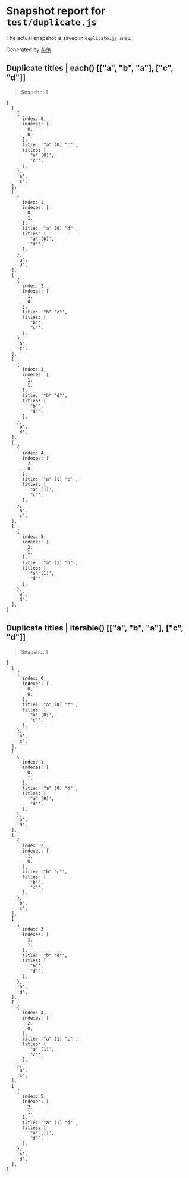 # Snapshot report for `test/duplicate.js`

The actual snapshot is saved in `duplicate.js.snap`.

Generated by [AVA](https://ava.li).

## Duplicate titles | each() [["a", "b", "a"], ["c", "d"]]

> Snapshot 1

    [
      [
        {
          index: 0,
          indexes: [
            0,
            0,
          ],
          title: '"a" (0) "c"',
          titles: [
            '"a" (0)',
            '"c"',
          ],
        },
        'a',
        'c',
      ],
      [
        {
          index: 1,
          indexes: [
            0,
            1,
          ],
          title: '"a" (0) "d"',
          titles: [
            '"a" (0)',
            '"d"',
          ],
        },
        'a',
        'd',
      ],
      [
        {
          index: 2,
          indexes: [
            1,
            0,
          ],
          title: '"b" "c"',
          titles: [
            '"b"',
            '"c"',
          ],
        },
        'b',
        'c',
      ],
      [
        {
          index: 3,
          indexes: [
            1,
            1,
          ],
          title: '"b" "d"',
          titles: [
            '"b"',
            '"d"',
          ],
        },
        'b',
        'd',
      ],
      [
        {
          index: 4,
          indexes: [
            2,
            0,
          ],
          title: '"a" (1) "c"',
          titles: [
            '"a" (1)',
            '"c"',
          ],
        },
        'a',
        'c',
      ],
      [
        {
          index: 5,
          indexes: [
            2,
            1,
          ],
          title: '"a" (1) "d"',
          titles: [
            '"a" (1)',
            '"d"',
          ],
        },
        'a',
        'd',
      ],
    ]

## Duplicate titles | iterable() [["a", "b", "a"], ["c", "d"]]

> Snapshot 1

    [
      [
        {
          index: 0,
          indexes: [
            0,
            0,
          ],
          title: '"a" (0) "c"',
          titles: [
            '"a" (0)',
            '"c"',
          ],
        },
        'a',
        'c',
      ],
      [
        {
          index: 1,
          indexes: [
            0,
            1,
          ],
          title: '"a" (0) "d"',
          titles: [
            '"a" (0)',
            '"d"',
          ],
        },
        'a',
        'd',
      ],
      [
        {
          index: 2,
          indexes: [
            1,
            0,
          ],
          title: '"b" "c"',
          titles: [
            '"b"',
            '"c"',
          ],
        },
        'b',
        'c',
      ],
      [
        {
          index: 3,
          indexes: [
            1,
            1,
          ],
          title: '"b" "d"',
          titles: [
            '"b"',
            '"d"',
          ],
        },
        'b',
        'd',
      ],
      [
        {
          index: 4,
          indexes: [
            2,
            0,
          ],
          title: '"a" (1) "c"',
          titles: [
            '"a" (1)',
            '"c"',
          ],
        },
        'a',
        'c',
      ],
      [
        {
          index: 5,
          indexes: [
            2,
            1,
          ],
          title: '"a" (1) "d"',
          titles: [
            '"a" (1)',
            '"d"',
          ],
        },
        'a',
        'd',
      ],
    ]
